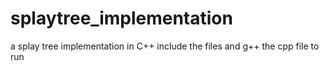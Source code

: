 # splaytree_implementation

a splay tree implementation in C++
include the files and g++ the cpp file to run
